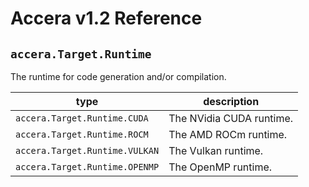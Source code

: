 [//]: # (Project: Accera)
[//]: # (Version: v1.2)

# Accera v1.2 Reference

## `accera.Target.Runtime`

The runtime for code generation and/or compilation.

type | description
--- | ---
`accera.Target.Runtime.CUDA` | The NVidia CUDA runtime.
`accera.Target.Runtime.ROCM` | The AMD ROCm runtime.
`accera.Target.Runtime.VULKAN` | The Vulkan runtime.
`accera.Target.Runtime.OPENMP` | The OpenMP runtime.

<div style="page-break-after: always;"></div>
